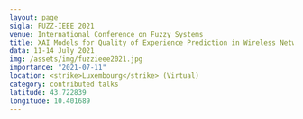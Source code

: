 ```yaml
---
layout: page
sigla: FUZZ-IEEE 2021
venue: International Conference on Fuzzy Systems
title: XAI Models for Quality of Experience Prediction in Wireless Networks
data: 11-14 July 2021
img: /assets/img/fuzzieee2021.jpg
importance: "2021-07-11"
location: <strike>Luxembourg</strike> (Virtual)
category: contributed talks
latitude: 43.722839
longitude: 10.401689
---
```


